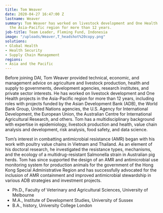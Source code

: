 ```yaml
---
title: Tom Weaver
date: 2020-04-27 16:47:00 Z
lastname: Weaver
summary: Tom Weaver has worked on livestock development and One Health projects in
  the Asia-Pacific region for more than 12 years.
job-title: Team Leader, Fleming Fund, Indonesia
image: "/uploads/Weaver,T_headshot%20copy.png"
solutions:
- Global Health
- Health Security
- Supply Chain Management
regions:
- Asia and the Pacific
---
```


Before joining DAI, Tom Weaver provided technical, economic, and management advice on agriculture and livestock production, health and supply to governments, development agencies, research institutes, and private sector interests. He has worked on livestock development and One Health projects in the Asia-Pacific region for more than 12 years, including roles with projects funded by the Asian Development Bank (ADB), the World Bank Group, United Nations agencies, the U.S. Agency for International Development, the European Union, the Australian Centre for International Agricultural Research, and others. Tom has a multidisciplinary background with expertise in epidemiology, livestock production and health, value chain analysis and development, risk analysis, food safety, and data science. 

Tom’s interest in combatting antimicrobial resistance (AMR) began with his work with poultry value chains in Vietnam and Thailand. As an element of his doctoral research, he investigated the resistance types, mechanisms, and the ecology of a multidrug-resistant Salmonella strain in Australian pig herds. Tom has since supported the design of an AMR and antimicrobial use monitoring system for production animals for the government of the Hong Kong Special Administrative Region and has successfully advocated for the inclusion of AMR containment and improved antimicrobial stewardship in various ADB strategies and investment projects.

* Ph.D., Faculty of Veterinary and Agricultural Sciences, University of Melbourne
* M.A., Institute of Development Studies, University of Sussex
* B.A., history, University College London